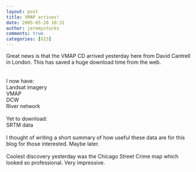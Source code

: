 ```yaml
---
layout: post
title: VMAP arrives!
date: 2005-05-20 10:31
author: jeremystocks
comments: true
categories: [GIS]
---
```

Great news is that the VMAP CD arrived yesterday here from David Cantrell in London. This has saved a huge download time from the web.<br /><br /><br />I now have:<br />Landsat imagery<br />VMAP<br />DCW<br />River network<br /><br />Yet to download:<br />SRTM data<br /><br />I thought of writing a short summary of how useful these data are for this blog for those interested. Maybe later.<br /><br />Coolest discovery yesterday was the Chicago Street Crime map which looked so professional. Very impressive.
